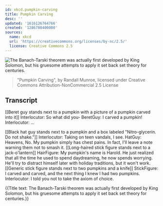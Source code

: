 ```yaml
---
id: xkcd.pumpkin-carving
title: Pumpkin Carving
desc: ''
updated: '1616126764766'
created: '1286780400000'
sources:
  name: xkcd
  url: 'https://creativecommons.org/licenses/by-nc/2.5/'
  license: Creative Commons 2.5
---
```

![The Banach-Tarski theorem was actually first developed by King Solomon, but his gruesome attempts to apply it set back set theory for centuries.](https://imgs.xkcd.com/comics/pumpkin_carving.png)
> "Pumpkin Carving", by Randall Munroe, licensed under Creative Commons Attribution-NonCommercial 2.5 License

## Transcript
[[Beret guy stands next to a pumpkin with a picture of a pumpkin carved into it]]
Interlocutor: So what did you-
BeretGuy: I carved a pumpkin!
Interlocutor: ...

[[Black hat guy stands next to a pumpkin and a box labeled "Nitro-glycerin. Do not shake."]]
Interlocutor: Taking on teen vandals, I see.
HatGuy: Heavens, No. My pumpkin simply has chest pains. In fact, I'll leave a note 
warning
 them not to smash it.
[[Long-haired stick figure stands next to a jack-o'lantern]]
HairFigure: My pumpkin's name is Harold. He just realized that all the time he used to spend daydreaming, he now spends worrying. He'll try to distract himself later with holiday traditions, but it won't work.
[[Generic stick figure stands next to two pumpkins and a knife]]
StickFigure: I carved and carved, and the next thing I knew I had 
two
 pumpkins.
Interlocutor: I 
told
 you not to take the axiom of choice.

{{Title text: The Banach-Tarski theorem was actually first developed by King Solomon, but his gruesome attempts to apply it set back set theory for centuries.}}
